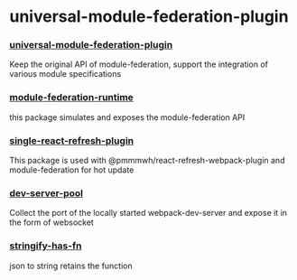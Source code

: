 # universal-module-federation-plugin

### [universal-module-federation-plugin](./packages/universal-module-federation-plugin)
Keep the original API of module-federation, support the integration of various module specifications

### [module-federation-runtime](./packages/module-federation-runtime)
this package simulates and exposes the module-federation API

### [single-react-refresh-plugin](./packages/single-react-refresh-plugin)
This package is used with @pmmmwh/react-refresh-webpack-plugin and module-federation for hot update

### [dev-server-pool](./packages/dev-server-pool)
Collect the port of the locally started webpack-dev-server and expose it in the form of websocket

### [stringify-has-fn](./packages/stringify-has-fn)
json to string retains the function

